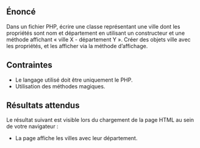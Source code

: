 ## Énoncé

Dans un fichier PHP, écrire une classe représentant une ville dont les propriétés sont nom et département en utilisant un constructeur et une méthode affichant « ville X - département Y ». Créer des objets ville avec les propriétés, et les afficher via la méthode d’affichage.

## Contraintes

- Le langage utilisé doit être uniquement le PHP.
- Utilisation des méthodes magiques.

## Résultats attendus

Le résultat suivant est visible lors du chargement de la page HTML au sein de votre navigateur :

- La page affiche les villes avec leur département.